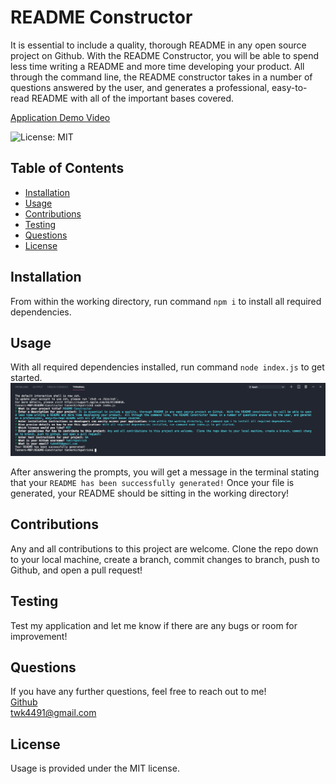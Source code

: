 # README Constructor
It is essential to include a quality, thorough README in any open source project on Github.  With the README Constructor, you will be able to spend less time writing a README and more time developing your product.  All through the command line, the README constructor takes in a number of questions answered by the user, and generates a professional, easy-to-read README with all of the important bases covered.

<a href="https://drive.google.com/file/d/1aIM3LPZZtqdbFthF18NhM_epExMwstns/view?usp=sharing">Application Demo Video</a>

![License: MIT](https://img.shields.io/badge/License-MIT-yellow.svg)

## Table of Contents
* [Installation](#installation)
* [Usage](#usage)
* [Contributions](#contributions)
* [Testing](#testing)
* [Questions](#questions)
* [License](#license)


## Installation
From within the working directory, run command ```npm i``` to install all required dependencies.

## Usage
With all required dependencies installed, run command ```node index.js``` to get started.  
<img src='images/terminal.png' alt='screenshot of command line application'>

After answering the prompts, you will get a message in the terminal stating that your ```README has been successfully generated!```  Once your file is generated, your README should be sitting in the working directory!

## Contributions
Any and all contributions to this project are welcome.  Clone the repo down to your local machine, create a branch, commit changes to branch, push to Github, and open a pull request!

## Testing
Test my application and let me know if there are any bugs or room for improvement!

## Questions
If you have any further questions, feel free to reach out to me! <br>
<a href='https://www.github.com/twkirkpatrick'>Github</a> <br>
<a href='mailto:twk4491@gmail.com'>twk4491@gmail.com</a>

## License
Usage is provided under the MIT license.
    
    
    
    
